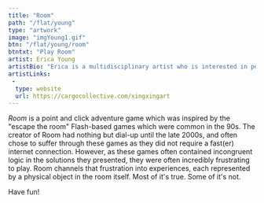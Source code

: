 ```yaml
---
title: "Room"
path: "/flat/young"
type: "artwork"
image: "imgYoung1.gif"
btn: "/flat/young/room"
btntxt: "Play Room"
artist: Erica Young
artistBio: "Erica is a multidisciplinary artist who is interested in perception, passionate about accessibility, and has the unique ability to sleep anywhere, at anytime."
artistLinks:
 -
  type: website
  url: https://cargocollective.com/xingxingart
---
```



*Room* is a point and click adventure game which was inspired by the "escape the room" Flash-based games which were common in the 90s. The creator of Room had nothing but dial-up until the late 2000s, and often chose to suffer through these games as they did not require a fast(er) internet connection. However, as these games often contained incongruent logic in the solutions they presented, they were often incredibly frustrating to play. Room channels that frustration into experiences, each represented by a physical object in the room itself. Most of it's true. Some of it's not.

Have fun!
